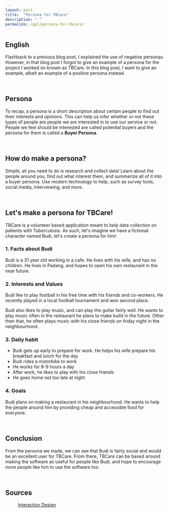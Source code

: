 ```yaml
---
layout: post
title:  "Persona for TBCare"
description: " "
permalink: /ppl/persona-for-tbcare/
---
```


## English
Flashback to a previous blog post, I explained the use of negative personas. However, in that blog post I forgot to give an example of a persona for the project I worked on known as TBCare. In this blog post, I want to give an example, albeit an example of a positive persona instead.

<br>

## Persona
To recap, a persona is a short description about certain people to find out their interests and opinions. This can help us infer whether or not these types of people are people we are interested in to use our service or not. People we feel should be interested are called potential buyers and the persona for them is called a **Buyer Persona**.

<br>

## How do make a persona?
Simple, all you need to do is research and collect data! Learn about the people around you, find out what interest them, and summerize all of it into a buyer persona. Use modern technology to help, such as survey tools, social media, interviewing, and more.

<br>

## Let's make a persona for TBCare!
TBCare is a volunteer based application meant to help data collection on patients with Tuberculosis. As such, let's imagine we have a fictional character named Budi, let's create a persona for him!

### 1. Facts about Budi
Budi is a 31 year old working in a cafe. He lives with his wife, and has no children. He lives in Padang, and hopes to open his own restaurant in the near future.

### 2. Interests and Values
Budi like to play football in his free time with his friends and co-workers. He recently played in a local football tournament and won second place.

Budi also likes to play music, and can play the guitar fairly well. He wants to play music often in the restaurant he plans to make build in the future. Other then that, he often plays music with his close friends on friday night in the neighbourhood.

### 3. Daily habit
* Budi gets up early to prepare for work. He helps his wife prepare his breakfast and lunch for the day
* Budi rides a motorbike to work
* He works for 8-9 hours a day
* After work, he likes to play with his close friends
* He goes home not too late at night

### 4. Goals
Budi plans on making a restaurant in his neighbourhood. He wants to help the people around him by providing cheap and accessible food for everyone.

<br>

## Conclusion
From the persona we made, we can see that Budi is fairly social and would be an excellent user for TBCare. From there, TBCare can be based around making the software as useful for people like Budi, and hope to encourage more people like him to use the software too.

<br>

## Sources
> [Interaction Design](https://www.interaction-design.org/literature/article/personas-why-and-how-you-should-use-them)